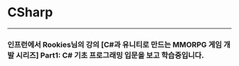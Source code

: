 # CSharp
***
### 인프런에서 Rookies님의 강의 **[C#과 유니티로 만드는 MMORPG 게임 개발 시리즈] Part1: C# 기초 프로그래밍 입문**을 보고 학습중입니다.
